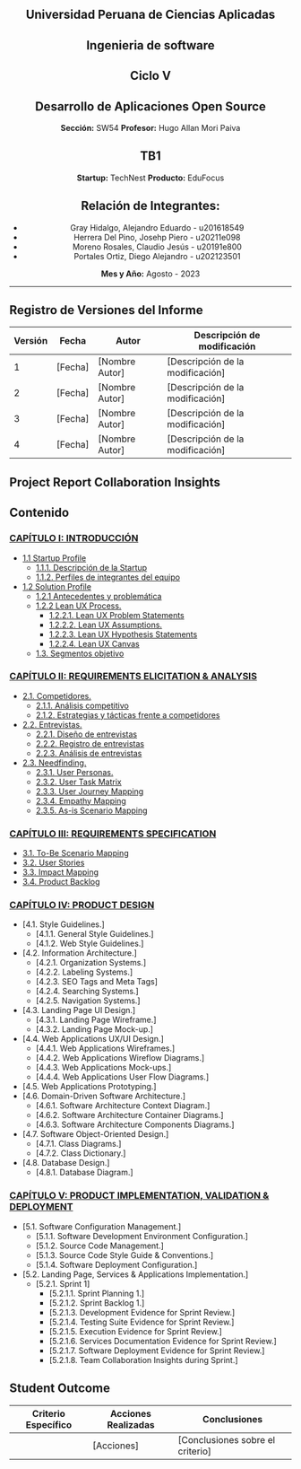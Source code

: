 <div align="center">

## Universidad Peruana de Ciencias Aplicadas 
## Ingenieria de software 
## Ciclo V

## Desarrollo de Aplicaciones Open Source
**Sección:** SW54
**Profesor:** Hugo Allan Mori Paiva

## **TB1**

**Startup:** TechNest
**Producto:** EduFocus

## Relación de Integrantes:
- Gray Hidalgo, Alejandro Eduardo - u201618549
- Herrera Del Pino, Josehp Piero - u20211e098
- Moreno Rosales, Claudio Jesús - u20191e800
- Portales Ortiz, Diego Alejandro - u202123501

**Mes y Año:** Agosto - 2023

</div>

***


## Registro de Versiones del Informe

| Versión | Fecha       | Autor            | Descripción de modificación       |
| ------- | ----------- | ---------------- | --------------------------------- |
| 1    | [Fecha]     | [Nombre Autor]  | [Descripción de la modificación] |
| 2    | [Fecha]     | [Nombre Autor]  | [Descripción de la modificación] |
| 3    | [Fecha]     | [Nombre Autor]  | [Descripción de la modificación] |
| 4    | [Fecha]     | [Nombre Autor]  | [Descripción de la modificación] |


## Project Report Collaboration Insights

## **Contenido**
### [CAPÍTULO I: INTRODUCCIÓN](/capitulos/capitulo1.md#capitulo1-introduccion)
- [1.1 Startup Profile](#startup-profile)
  - [1.1.1. Descripción de la Startup](#descripcion-de-la-startup)
  - [1.1.2. Perfiles de integrantes del equipo](#perfiles-de-integrantes)
- [1.2 Solution Profile](#solution-profile)
  - [1.2.1 Antecedentes y problemática](#antecedentes-y-problematica)
  - [1.2.2 Lean UX Process.](#lean-ux-process)
    - [1.2.2.1. Lean UX Problem Statements](#lean-ux-problem-statements)
    - [1.2.2.2. Lean UX Assumptions.](#lean-ux-assumptions)
    - [1.2.2.3. Lean UX Hypothesis Statements](#lean-ux-hypothesis-statements)
    - [1.2.2.4. Lean UX Canvas](#lean-ux-canvas)
  - [1.3. Segmentos objetivo](#segmentos-objetivos)

### [CAPÍTULO II: REQUIREMENTS ELICITATION & ANALYSIS](/capitulos/capitulo2.md#capitulo2-requirements-elicitation)
- [2.1. Competidores.](#competidores)
  - [2.1.1. Análisis competitivo](#analisis-competitivo)
  - [2.1.2. Estrategias y tácticas frente a competidores](#estrategias-tacticas-a-competidores)
- [2.2. Entrevistas.](#entrevistas)
  - [2.2.1. Diseño de entrevistas](#diseño-de-entrevistas)
  - [2.2.2. Registro de entrevistas](#registro-de-entrevistas)
  - [2.2.3. Análisis de entrevistas](#analisis-de-entrevistas)
- [2.3. Needfinding.](#needfinding)
  - [2.3.1. User Personas.](#user-personas)
  - [2.3.2. User Task Matrix](#user-task-matrix)
  - [2.3.3. User Journey Mapping](#user-journey-mapping)
  - [2.3.4. Empathy Mapping](#empathy-map)
  - [2.3.5. As-is Scenario Mapping](#as-is-scenario-map)

### [CAPÍTULO III: REQUIREMENTS SPECIFICATION](/capitulos/capitulo3.md#capitulo3-requirements-specification)
- [3.1. To-Be Scenario Mapping](#to-be-scenario-map)
- [3.2. User Stories](#user-stories)
- [3.3. Impact Mapping](#impact-map)
- [3.4. Product Backlog](#product-bakclog)

### [CAPÍTULO IV: PRODUCT DESIGN](/capitulos/capitulo4.md#capitulo4-product-design)
- [4.1. Style Guidelines.]
  - [4.1.1. General Style Guidelines.]
  - [4.1.2. Web Style Guidelines.]
- [4.2. Information Architecture.]
  - [4.2.1. Organization Systems.]
  - [4.2.2. Labeling Systems.]
  - [4.2.3. SEO Tags and Meta Tags]
  - [4.2.4. Searching Systems.]
  - [4.2.5. Navigation Systems.]
- [4.3. Landing Page UI Design.]
  - [4.3.1. Landing Page Wireframe.]
  - [4.3.2. Landing Page Mock-up.]
- [4.4. Web Applications UX/UI Design.]
  - [4.4.1. Web Applications Wireframes.]
  - [4.4.2. Web Applications Wireflow Diagrams.]
  - [4.4.3. Web Applications Mock-ups.]
  - [4.4.4. Web Applications User Flow Diagrams.]
- [4.5. Web Applications Prototyping.]
- [4.6. Domain-Driven Software Architecture.]
  - [4.6.1. Software Architecture Context Diagram.]
  - [4.6.2. Software Architecture Container Diagrams.]
  - [4.6.3. Software Architecture Components Diagrams.]
- [4.7. Software Object-Oriented Design.]
  - [4.7.1. Class Diagrams.]
  - [4.7.2. Class Dictionary.]
- [4.8. Database Design.]
  - [4.8.1. Database Diagram.]

### [CAPÍTULO V: PRODUCT IMPLEMENTATION, VALIDATION & DEPLOYMENT](/capitulos/capitulo5.md#capitulo5-product-implementation)
- [5.1. Software Configuration Management.]
  - [5.1.1. Software Development Environment Configuration.]
  - [5.1.2. Source Code Management.]
  - [5.1.3. Source Code Style Guide & Conventions.]
  - [5.1.4. Software Deployment Configuration.]
- [5.2. Landing Page, Services & Applications Implementation.]
  - [5.2.1. Sprint 1]
    - [5.2.1.1. Sprint Planning 1.]
    - [5.2.1.2. Sprint Backlog 1.]
    - [5.2.1.3. Development Evidence for Sprint Review.]
    - [5.2.1.4. Testing Suite Evidence for Sprint Review.]
    - [5.2.1.5. Execution Evidence for Sprint Review.]
    - [5.2.1.6. Services Documentation Evidence for Sprint Review.]
    - [5.2.1.7. Software Deployment Evidence for Sprint Review.]
    - [5.2.1.8. Team Collaboration Insights during Sprint.]




## Student Outcome
| Criterio Específico | Acciones Realizadas | Conclusiones                                      |
| ------------------- | ------------------- | ------------------------------------------------- |
|  | [Acciones] | [Conclusiones sobre el criterio]               |



